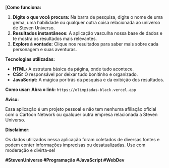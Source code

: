 [**Como funciona:**

1. **Digite o que você procura:** Na barra de pesquisa, digite o nome de uma gema, uma habilidade ou qualquer outra coisa relacionada ao universo de Steven Universo.
2. **Resultados instantâneos:** A aplicação vasculha nossa base de dados e te mostra os resultados mais relevantes.
3. **Explore à vontade:** Clique nos resultados para saber mais sobre cada personagem e suas aventuras.

**Tecnologias utilizadas:**

* **HTML:** A estrutura básica da página, onde tudo acontece. ️
* **CSS:** O responsável por deixar tudo bonitinho e organizado.
* **JavaScript:** A mágica por trás da pesquisa e da exibição dos resultados. 

**Como usar:**
**Abra o link:** `https://olimpiadas-black.vercel.app`

**Aviso:**

Essa aplicação é um projeto pessoal e não tem nenhuma afiliação oficial com o Cartoon Network ou qualquer outra empresa relacionada a Steven Universo.

**Disclaimer:**

Os dados utilizados nessa aplicação foram coletados de diversas fontes e podem conter informações imprecisas ou desatualizadas. Use com moderação e divirta-se! 

**#StevenUniverso #Programação #JavaScript #WebDev**
